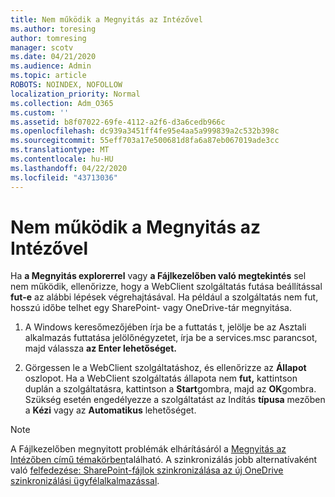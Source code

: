 ```yaml
---
title: Nem működik a Megnyitás az Intézővel
ms.author: toresing
author: tomresing
manager: scotv
ms.date: 04/21/2020
ms.audience: Admin
ms.topic: article
ROBOTS: NOINDEX, NOFOLLOW
localization_priority: Normal
ms.collection: Adm_O365
ms.custom: ''
ms.assetid: b8f07022-69fe-4112-a2f6-d3a6cedb966c
ms.openlocfilehash: dc939a3451ff4fe95e4aa5a999839a2c532b398c
ms.sourcegitcommit: 55eff703a17e500681d8fa6a87eb067019ade3cc
ms.translationtype: MT
ms.contentlocale: hu-HU
ms.lasthandoff: 04/22/2020
ms.locfileid: "43713036"
---
```

# <a name="open-with-explorer-isnt-working"></a>Nem működik a Megnyitás az Intézővel

Ha **a Megnyitás explorerrel** vagy **a Fájlkezelőben való megtekintés** sel nem működik, ellenőrizze, hogy a WebClient szolgáltatás futása beállítással **fut-e** az alábbi lépések végrehajtásával. Ha például a szolgáltatás nem fut, hosszú időbe telhet egy SharePoint- vagy OneDrive-tár megnyitása. 
  
1. A Windows keresőmezőjében írja be a futtatás t, jelölje be az Asztali alkalmazás futtatása jelölőnégyzetet, írja be a services.msc parancsot, majd válassza **az Enter lehetőséget.**
    
2. Görgessen le a WebClient szolgáltatáshoz, és ellenőrizze az **Állapot** oszlopot. Ha a WebClient szolgáltatás állapota nem **fut,** kattintson duplán a szolgáltatásra, kattintson a **Start**gombra, majd az **OK**gombra. Szükség esetén engedélyezze a szolgáltatást az Indítás **típusa** mezőben a **Kézi** vagy az **Automatikus** lehetőséget. 
    
> [!NOTE]
> A Fájlkezelőben megnyitott problémák elhárításáról a [Megnyitás az Intézőben című témakörben](https://go.microsoft.com/fwlink/?linkid=871665)található. A szinkronizálás jobb alternatívaként való [felfedezése: SharePoint-fájlok szinkronizálása az új OneDrive szinkronizálási ügyfélalkalmazással](https://go.microsoft.com/fwlink/?linkid=871666). 
  

